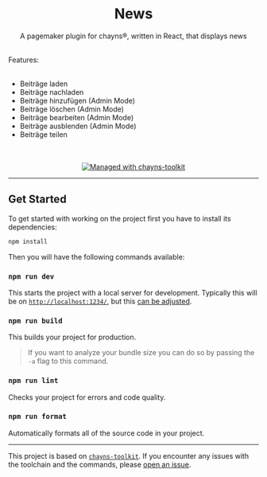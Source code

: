<div align="center">
    <h1>News</h1>
    <p>A pagemaker plugin for chayns®, written in React, that displays news</p>
</div>
<br />Features:<br />
<br /> 
<ul>
    <li>Beiträge laden</li>
    <li>Beiträge nachladen</li>
    <li>Beiträge hinzufügen (Admin Mode)</li>
    <li>Beiträge löschen (Admin Mode)</li>
    <li>Beiträge bearbeiten (Admin Mode)</li>
    <li>Beiträge ausblenden  (Admin Mode)</li>
    <li>Beiträge teilen</li>
</ul>
<br />
<br />
<div align="center">
    <a href="https://github.com/TobitSoftware/chayns-toolkit">
        <img 
            alt="Managed with chayns-toolkit" 
            src="https://img.shields.io/badge/managed%20with-chayns--toolkit-%23000?style=for-the-badge"
        />
    </a>
</div>

---

## Get Started

To get started with working on the project first you have to install its
dependencies:

```bash
npm install
```

Then you will have the following commands available:

### `npm run dev`

This starts the project with a local server for development. Typically this will
be on [`http://localhost:1234/`](http://localhost:1234/), but this
[can be adjusted](https://github.com/TobitSoftware/chayns-toolkit#development-options).

### `npm run build`

This builds your project for production.

> If you want to analyze your bundle size you can do so by passing the `-a` flag
> to this command.

### `npm run lint`

Checks your project for errors and code quality.

### `npm run format`

Automatically formats all of the source code in your project.

---

This project is based on
[`chayns-toolkit`](https://github.com/TobitSoftware/chayns-toolkit). If you
encounter any issues with the toolchain and the commands, please
[open an issue](https://github.com/TobitSoftware/chayns-toolkit/issues/new).
